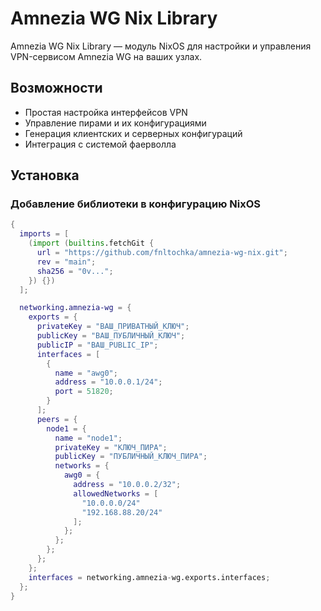 # Amnezia WG Nix Library

Amnezia WG Nix Library — модуль NixOS для настройки и управления VPN-сервисом Amnezia WG на ваших узлах.

## Возможности

- Простая настройка интерфейсов VPN
- Управление пирами и их конфигурациями
- Генерация клиентских и серверных конфигураций
- Интеграция с системой фаерволла

## Установка

### Добавление библиотеки в конфигурацию NixOS

```nix
{
  imports = [
    (import (builtins.fetchGit {
      url = "https://github.com/fnltochka/amnezia-wg-nix.git";
      rev = "main";
      sha256 = "0v...";
    }) {})
  ];

  networking.amnezia-wg = {
    exports = {
      privateKey = "ВАШ_ПРИВАТНЫЙ_КЛЮЧ";
      publicKey = "ВАШ_ПУБЛИЧНЫЙ_КЛЮЧ";
      publicIP = "ВАШ_PUBLIC_IP";
      interfaces = [
        {
          name = "awg0";
          address = "10.0.0.1/24";
          port = 51820;
        }
      ];
      peers = {
        node1 = {
          name = "node1";
          privateKey = "КЛЮЧ_ПИРА";
          publicKey = "ПУБЛИЧНЫЙ_КЛЮЧ_ПИРА";
          networks = {
            awg0 = {
              address = "10.0.0.2/32";
              allowedNetworks = [
                "10.0.0.0/24"
                "192.168.88.20/24"
              ];
            };
          };
        };
      };
    };
    interfaces = networking.amnezia-wg.exports.interfaces;
  };
}
```
